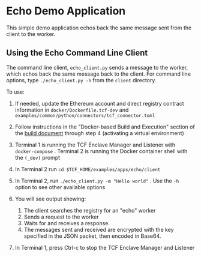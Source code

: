 # Echo Demo Application

This simple demo application echos back the same message sent from
the client to the worker.

## Using the Echo Command Line Client

The command line client, `echo_client.py` sends a message to the worker,
which echos back the same message back to the client.
For command line options, type `./echo_client.py -h` from the
`client` directory.

To use:

1.  If needed, update the Ethereum account and direct registry contract
    information in `docker/Dockerfile.tcf-dev` and
    `examples/common/python/connectors/tcf_connector.toml`
2.  Follow instructions in the "Docker-based Build and Execution" section of
    the [build document](../../../BUILD.md#dockerbuild) through step 4
    (activating a virtual environment)
3.  Terminal 1 is running the TCF Enclave Manager and Listener with
    `docker-compose` . Terminal 2 is running the Docker container shell
    with the `(_dev)` prompt
4.  In Terminal 2 run `cd $TCF_HOME/examples/apps/echo/client`
5.  In Terminal 2, run `./echo_client.py -m "Hello world"` .
    Use the `-h` option to see other available options

6.  You will see output showing:
    1. The client searches the registry for an "echo" worker
    2. Sends a request to the worker
    3. Waits for and receives a response.
    4. The messages sent and received are encrypted with the key specified
       in the JSON packet, then encoded in Base64.
7.  In Terminal 1, press Ctrl-c to stop the TCF Enclave Manager and Listener

